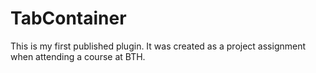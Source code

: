 # TabContainer
This is my first published plugin. It was created as a project assignment when attending a course at BTH.
